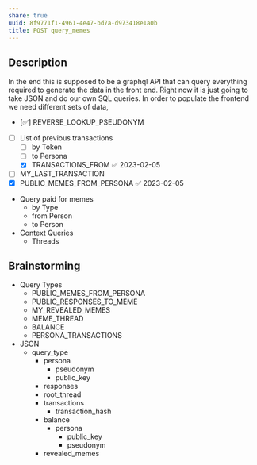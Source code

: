```yaml
---
share: true
uuid: 8f9771f1-4961-4e47-bd7a-d973418e1a0b
title: POST query_memes
---
```

## Description

In the end this is supposed to be a graphql API that can query everything required to generate the data in the front end. Right now it is just going to take JSON and do our own SQL queries. In order to populate the frontend we need different sets of data,

* [✅] REVERSE_LOOKUP_PSEUDONYM
* [ ] List of previous transactions
	* [ ]  by Token
	* [ ] to Persona
	* [x] TRANSACTIONS_FROM ✅ 2023-02-05
* [ ] MY_LAST_TRANSACTION
* [x] PUBLIC_MEMES_FROM_PERSONA ✅ 2023-02-05
* Query paid for memes
	* by Type
	* from Person
	* to Person
* Context Queries
	* Threads

## Brainstorming

* Query Types
	* PUBLIC_MEMES_FROM_PERSONA
	* PUBLIC_RESPONSES_TO_MEME
	* MY_REVEALED_MEMES
	* MEME_THREAD
	* BALANCE
	* PERSONA_TRANSACTIONS
* JSON
	* query_type
		* persona
			* pseudonym
			* public_key
		* responses
		* root_thread
		* transactions
			* transaction_hash
		* balance
			* persona
				* public_key
				* pseudonym
		* revealed_memes